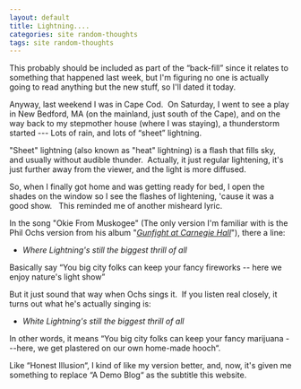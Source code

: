 ```yaml
---
layout: default
title: Lightning....
categories: site random-thoughts
tags: site random-thoughts
---
```

<p>This probably should be included as part of the “back-fill” since it relates to something that happened last week, but I'm figuring no one is actually going to read anything but the new stuff, so I'll dated it today.</p>
<p>Anyway, last weekend I was in Cape Cod.  On Saturday, I went to see a play in New Bedford, MA (on the mainland, just south of the Cape), and on the way back to my stepmother house (where I was staying), a thunderstorm started --- Lots of rain, and lots of “sheet” lightning.</p>
<p>"Sheet" lightning (also known as "heat" lightning) is a flash that fills sky, and usually without audible thunder.  Actually, it just regular lightening, it's just further away from the viewer, and the light is more diffused.</p>
<p>So, when I finally got home and was getting ready for bed, I open the shades on the window so I see the flashes of lightening, 'cause it was a good show.   This reminded me of another misheard lyric.</p>
<p>In the song "Okie From Muskogee" (The only version I'm familiar with is the Phil Ochs version from his album "<em><a href="http://www.amazon.com/exec/obidos/tg/detail/-/B000008J32/njtheatercom-20">Gunfight at Carnegie Hall</a></em>"), there a line:</p>
<ul>
<li><em>Where Lightning's still the biggest thrill of all</em></li></ul>
<p>Basically say “You big city folks can keep your fancy fireworks -- here we enjoy nature's light show”</p>
<p>But it just sound that way when Ochs sings it.  If you listen real closely, it turns out what he's actually singing is:</p>
<ul>
<li><em>White Lightning's still the biggest thrill of all</em></li></ul>
<p>In other words, it means “You big city folks can keep your fancy marijuana ---here, we get plastered on our own home-made hooch“.</p>
<p>Like “Honest Illusion“, I kind of like my version better, and, now, it's given me something to replace “A Demo Blog“ as the subtitle this website.</p>